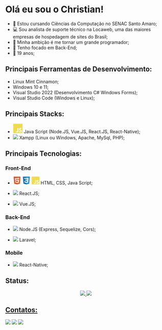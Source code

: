 # Olá eu sou o Christian!

- 🔭 Estou cursando Ciências da Computação no SENAC Santo Amaro; 
- 💻 Sou analista de suporte técnico na Locaweb, uma das maiores empresas de hospedagem de sites do Brasil;
- 🌱 Minha ambição é me tornar um grande programador;
- 🌆 Tenho focado em Back-End;
- 🤔 19 anos;

## Principais Ferramentas de Desenvolvimento: 

- Linux Mint Cinnamon;
- Windows 10 e 11; 
- Visual Studio 2022 (Desenvolvimento C# Windows Forms);
- Visual Studio Code (Windows e Linux);

## Principais Stacks:

- <img src="https://raw.githubusercontent.com/devicons/devicon/master/icons/javascript/javascript-plain.svg" width="30" /> Java Script (Node.JS, Vue.JS, React.JS, React-Native);
- <img src="https://cdn.jsdelivr.net/gh/devicons/devicon/icons/apache/apache-original.svg" width="30"/> Xampp (Linux ou Windows, Apache, MySql, PHP);

## Principais Tecnologias:

### Front-End


-   <div style="display:inline-block">
    <img width="25" src="https://raw.githubusercontent.com/devicons/devicon/master/icons/html5/html5-original.svg"/>
    <img width="25" src="https://raw.githubusercontent.com/devicons/devicon/master/icons/css3/css3-original.svg"/>
    <img width="25" src="https://raw.githubusercontent.com/devicons/devicon/master/icons/javascript/javascript-plain.svg"/>
    </div> HTML, CSS, Java Script;

- <img width="25" src='https://cdn.jsdelivr.net/gh/devicons/devicon/icons/react/react-original-wordmark.svg'/> React.JS;

- <img width="25" src='https://cdn.jsdelivr.net/gh/devicons/devicon/icons/vuejs/vuejs-original.svg'/> Vue.JS;


### Back-End

- <img width="25" src="https://cdn.jsdelivr.net/gh/devicons/devicon/icons/nodejs/nodejs-original.svg"/>
    Node.JS (Express, Sequelize, Cors);

- <img width="25" src="https://cdn.jsdelivr.net/gh/devicons/devicon/icons/laravel/laravel-plain-wordmark.svg"/> Laravel;

### Mobile
- <img width="25" src="https://cdn.jsdelivr.net/gh/devicons/devicon/icons/react/react-original-wordmark.svg"> React-Native;

## Status:

<div align="center">
  <a href="https://github.com/ChristianDev123">
  <img height="180em" src="https://github-readme-stats.vercel.app/api?username=ChristianDev123&show_icons=true&theme=dark&include_all_commits=true&count_private=false"/>
  <img height="180em" src="https://github-readme-stats.vercel.app/api/top-langs/?username=ChristianDev123&layout=compact&langs_count=7&theme=dark"/>
</div>

## Contatos: 

<div> 
  <a href="https://www.instagram.com/christian_l.s" target="_blank"><img src="https://img.shields.io/badge/-Instagram-%23E4405F?style=for-the-badge&logo=instagram&logoColor=white" target="_blank"></a>
  <a href = "mailto:christian.lima999@gmail.com"><img src="https://img.shields.io/badge/-Gmail-%23333?style=for-the-badge&logo=gmail&logoColor=white" target="_blank"></a>
  <a href="https://www.linkedin.com/in/christian-santana-developer" target="_blank"><img src="https://img.shields.io/badge/-LinkedIn-%230077B5?style=for-the-badge&logo=linkedin&logoColor=white" target="_blank"></a>   
</div>
